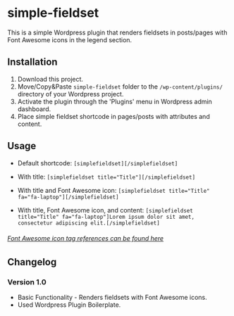 # simple-fieldset

This is a simple Wordpress plugin that renders fieldsets in posts/pages with Font Awesome icons in the legend section.

## Installation

1. Download this project.
2. Move/Copy&Paste `simple-fieldset` folder to the `/wp-content/plugins/` directory of your Wordpress project.
3. Activate the plugin through the 'Plugins' menu in Wordpress admin dashboard.
4. Place simple fieldset shortcode in pages/posts with attributes and content.

## Usage

* Default shortcode: `[simplefieldset][/simplefieldset]`

* With title: `[simplefieldset title="Title"][/simplefieldset]`

* With title and Font Awesome icon: `[simplefieldset title="Title" fa="fa-laptop"][/simplefieldset]`

* With title, Font Awesome icon, and content:  `[simplefieldset title="Title" fa="fa-laptop"]Lorem ipsum dolor sit amet, consectetur adipiscing elit.[/simplefieldset]`
###### [Font Awesome icon tag references can be found here](http://fontawesome.io/icons/)

## Changelog
### Version 1.0
* Basic Functionality - Renders fieldsets with Font Awesome icons.
* Used Wordpress Plugin Boilerplate.